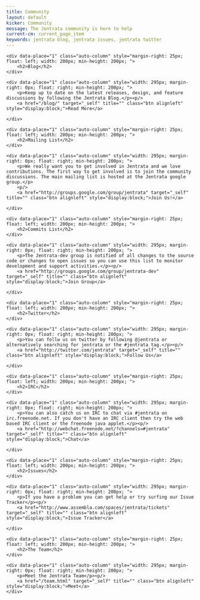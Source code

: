 ```yaml
---
title: Community
layout: default
kicker: Community
message: The Jentrata community is here to help
current-cm: current_page_item
keywords: jentrata blog, jentrata issues, jentrata twitter
---
```


<div class="auto-row-1">

	<div data-place="1" class="auto-column" style="margin-right: 25px; float: left; width: 200px; min-height: 200px; ">
		<h2>Blog</h2>
	</div>

	<div data-place="1" class="auto-column" style="width: 295px; margin-right: 0px; float: right; min-height: 200px; ">
		<p>Keep up to date on the latest releases, design, and feature discussions by following the Jentrata Blog.</p><p/>
		<a href="/blog/" target="_self" title="" class="btn alignleft" style="display:block;">Read More</a>

	</div>
</div>


<div class="auto-row-1">
	
	<div data-place="1" class="auto-column" style="margin-right: 25px; float: left; width: 200px; min-height: 200px; ">
		<h2>Mailing List</h2>
	</div>

	<div data-place="1" class="auto-column" style="width: 295px; margin-right: 0px; float: right; min-height: 200px; ">
		<p>We really want you to get involved in Jentrata and we love contributions. The first way to get involved is to join the community discussions. The main mailing list is hosted at the Jentrata google group.</p>
		<p/>
		<a href="http://groups.google.com/group/jentrata" target="_self" title="" class="btn alignleft" style="display:block;">Join Us!</a>

	</div>
</div>

<div class="auto-row-1">

	<div data-place="1" class="auto-column" style="margin-right: 25px; float: left; width: 200px; min-height: 200px; ">
		<h2>Commits List</h2>
	</div>

	<div data-place="1" class="auto-column" style="width: 295px; margin-right: 0px; float: right; min-height: 200px; ">
		<p>The Jentrata-dev group is notified of all changes to the source code or changes to open issues so you can use this list to monitor development and support activities.</p><p/>
		<a href="http://groups.google.com/group/jentrata-dev" target="_self" title="" class="btn alignleft" style="display:block;">Join Group</a>

	</div>
</div>

<div class="auto-row-1">

	<div data-place="1" class="auto-column" style="margin-right: 25px; float: left; width: 200px; min-height: 200px; ">
		<h2>Twitter</h2>
	</div>

	<div data-place="1" class="auto-column" style="width: 295px; margin-right: 0px; float: right; min-height: 200px; ">
		<p>You can follw us on twitter by following @jentrata or alternatively searching for jentrata or the #jentrata tag.</p><p/>
		<a href="http://twitter.com/jentrata" target="_self" title="" class="btn alignleft" style="display:block;">Follow Us</a>

	</div>
</div>

<div class="auto-row-1">

	<div data-place="1" class="auto-column" style="margin-right: 25px; float: left; width: 200px; min-height: 200px; ">
		<h2>IRC</h2>
	</div>

	<div data-place="1" class="auto-column" style="width: 295px; margin-right: 0px; float: right; min-height: 200px; ">
		<p>You can also catch us on IRC to chat via #jentrata on irc.freenode.net. If you don't have an IRC client then try the web based IRC client or the freenode java applet.</p><p/>
		<a href="http://webchat.freenode.net/?channels=#jentrata" target="_self" title="" class="btn alignleft" style="display:block;">Chat</a>

	</div>
</div>


<div class="auto-row-1">

	<div data-place="1" class="auto-column" style="margin-right: 25px; float: left; width: 200px; min-height: 200px; ">
		<h2>Issues</h2>
	</div>

	<div data-place="1" class="auto-column" style="width: 295px; margin-right: 0px; float: right; min-height: 200px; ">
		<p>If you have a problem you can get help or try surfing our Issue Tracker</p><p/>
		<a href="http://www.assembla.com/spaces/jentrata/tickets" target="_self" title="" class="btn alignleft" style="display:block;">Issue Tracker</a>

	</div>
</div>

<div class="auto-row-1">

	<div data-place="1" class="auto-column" style="margin-right: 25px; float: left; width: 200px; min-height: 200px; ">
		<h2>The Team</h2>
	</div>

	<div data-place="1" class="auto-column" style="width: 295px; margin-right: 0px; float: right; min-height: 200px; ">
		<p>Meet the Jentrata Team</p><p/>
		<a href="/team.html" target="_self" title="" class="btn alignleft" style="display:block;">Meet</a>
	</div>
</div>


